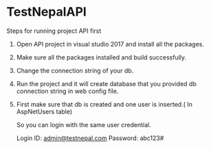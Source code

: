 # TestNepalAPI


Steps for running project API first

1. Open API project in visual studio 2017 and install all the packages.

2. Make sure all the packages installed and build successfully.

3. Change the connection string of your db.

4. Run the project and it will create database that you provided db connection string in web config file.

5. First make sure that db is created and one user is inserted.( In AspNetUsers table)  

    So you can login with the same user credential.  

    Login ID: admin@testnepal.com
    Password: abc123#
